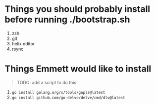 # Things you should probably install before running ./bootstrap.sh
1. zsh
2. git
3. helix editor
4. rsync

# Things Emmett would like to install

> TODO: add a script to do this

1. `go install golang.org/x/tools/gopls@latest`
2. `go install github.com/go-delve/delve/cmd/dlv@latest`
